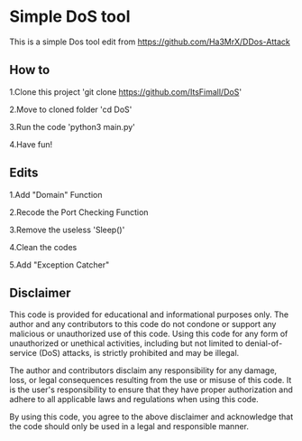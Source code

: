 # Simple DoS tool

This is a simple Dos tool edit from https://github.com/Ha3MrX/DDos-Attack

## How to

1.Clone this project 
'git clone https://github.com/ItsFimall/DoS'

2.Move to cloned folder 
'cd DoS'

3.Run the code 
'python3 main.py'

4.Have fun!

## Edits

1.Add "Domain" Function

2.Recode the Port Checking Function

3.Remove the useless 
'Sleep()'

4.Clean the codes

5.Add "Exception Catcher"

## Disclaimer

This code is provided for educational and informational purposes only. The author and any contributors to this code do not condone or support any malicious or unauthorized use of this code. Using this code for any form of unauthorized or unethical activities, including but not limited to denial-of-service (DoS) attacks, is strictly prohibited and may be illegal.

The author and contributors disclaim any responsibility for any damage, loss, or legal consequences resulting from the use or misuse of this code. It is the user's responsibility to ensure that they have proper authorization and adhere to all applicable laws and regulations when using this code.

By using this code, you agree to the above disclaimer and acknowledge that the code should only be used in a legal and responsible manner.

